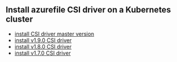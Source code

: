 ## Install azurefile CSI driver on a Kubernetes cluster

 - [install CSI driver master version](./install-csi-driver-master.md)
 - [install v1.9.0 CSI driver](./install-csi-driver-v1.9.0.md)
 - [install v1.8.0 CSI driver](./install-csi-driver-v1.8.0.md)
 - [install v1.7.0 CSI driver](./install-csi-driver-v1.7.0.md)
